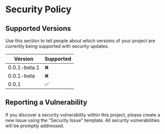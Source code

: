 # Security Policy

## Supported Versions

Use this section to tell people about which versions of your project are currently being supported with security updates.

| Version | Supported          |
| ------- | ------------------ |
| 0.0.1-beta.1   | :x: |
| 0.0.1-beta   | :x: |
| 0.0.1  | :white_check_mark: |

## Reporting a Vulnerability

If you discover a security vulnerability within this project, please create a new issue using the "Security Issue" template. All security vulnerabilities will be promptly addressed.